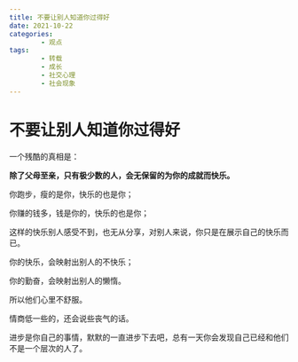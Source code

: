 ```yaml
---
title: 不要让别人知道你过得好
date: 2021-10-22
categories:
        - 观点
tags:
        - 转载
        - 成长
        - 社交心理
        - 社会现象
---
```


# 不要让别人知道你过得好

一个残酷的真相是：

**除了父母至亲，只有极少数的人，会无保留的为你的成就而快乐。**

你跑步，瘦的是你，快乐的也是你；

你赚的钱多，钱是你的，快乐的也是你；

这样的快乐别人感受不到，也无从分享，对别人来说，你只是在展示自己的快乐而已。

你的快乐，会映射出别人的不快乐；

你的勤奋，会映射出别人的懒惰。

所以他们心里不舒服。

情商低一些的，还会说些丧气的话。

进步是你自己的事情，默默的一直进步下去吧，总有一天你会发现自己已经和他们不是一个层次的人了。
